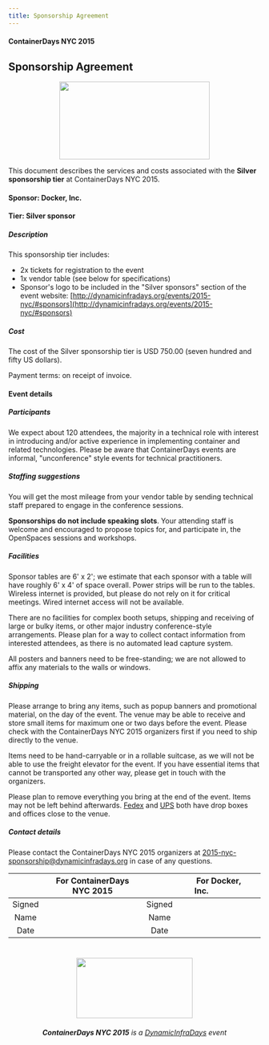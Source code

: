 ```yaml
---
title: Sponsorship Agreement
---
```


<style>
#footer {
   display: none;
   }
</style>

#### ContainerDays NYC 2015

## <a name="tiers"></a>Sponsorship Agreement

<img src="http://dynamicinfradays.org/img/logo.png" height="155" width="300" style="margin-left:auto;margin-right:auto;display:block">

This document describes the services and costs associated with the **Silver sponsorship tier** at ContainerDays NYC 2015.

#### Sponsor: Docker, Inc.
#### Tier: Silver sponsor

##### Description

This sponsorship tier includes:

* 2x tickets for registration to the event
* 1x vendor table (see below for specifications)
* Sponsor's logo to be included in the "Silver sponsors" section of the event website: [http://dynamicinfradays.org/events/2015-nyc/#sponsors](http://dynamicinfradays.org/events/2015-nyc/#sponsors)

##### Cost

The cost of the Silver sponsorship tier is USD 750.00 (seven hundred and fifty US dollars).

Payment terms: on receipt of invoice.

#### Event details
 
##### Participants

We expect about 120 attendees, the majority in a technical role with interest in introducing and/or active experience in implementing container and related technologies. Please be aware that ContainerDays events are informal,  "unconference" style events for technical practitioners.

##### Staffing suggestions

You will get the most mileage from your vendor table by sending technical staff prepared to engage in the conference sessions.

**Sponsorships do not include speaking slots**. Your attending staff is welcome and encouraged to propose topics for, and participate in, the OpenSpaces sessions and workshops.

##### Facilities

Sponsor tables are 6' x 2'; we estimate that each sponsor with a table will have roughly 6' x 4' of space overall. Power strips will be run to the tables. Wireless internet is provided, but please do not rely on it for critical meetings. Wired internet access will not be available.

There are no facilities for complex booth setups, shipping and receiving of large or bulky items, or other major industry conference-style arrangements. Please plan for a way to collect contact information from interested attendees, as there is no automated lead capture system.

All posters and banners need to be free-standing; we are not allowed to affix any materials to the walls or windows.

##### Shipping

Please arrange to bring any items, such as popup banners and promotional material, on the day of the event. The venue may be able to receive and store small items for maximum one or two days before the event. Please check with the ContainerDays NYC 2015 organizers first if you need to ship directly to the venue.

Items need to be hand-carryable or in a rollable suitcase, as we will not be able to use the freight elevator for the event. If you have essential items that cannot be transported any other way, please get in touch with the organizers.

Please plan to remove everything you bring at the end of the event. Items may not be left behind afterwards. [Fedex](http://local.fedex.com/ny/new-york/?q=11%20Times%20Sq%20NY%2010036) and [UPS](https://www.ups.com/dropoff?txtQuery=11%20Times%20Sq%20NY%2011036&reqType=results) both have drop boxes and offices close to the venue.

##### Contact details

Please contact the ContainerDays NYC 2015 organizers at [2015-nyc-sponsorship@dynamicinfradays.org](mailto:2015-nyc-sponsorship@dynamicinfradays.org) in case of any questions.

| | For ContainerDays NYC 2015 | | For Docker, Inc.&nbsp;&nbsp;&nbsp;&nbsp;&nbsp;&nbsp;&nbsp;&nbsp;&nbsp;&nbsp;&nbsp;&nbsp;&nbsp;&nbsp;&nbsp;&nbsp; |
|:-----------:|:-------------:|:-----------:|:-----------:|
| Signed | | Signed | |
| Name | | Name | |
| Date | | Date | |

<img src="http://dynamicinfradays.org/img/logo.png" height="120" width="232" style="margin: 40px auto 20px auto; display: block;">

<div style="text-align: center; display: block;"><em><strong>ContainerDays NYC 2015</strong> is a <a href="http://dynamicinfradays.org">DynamicInfraDays</a> event</em></div>